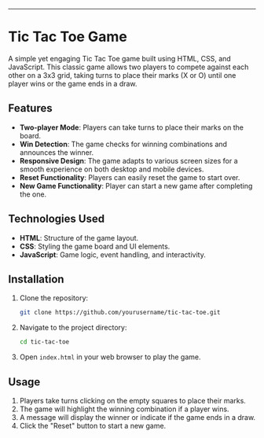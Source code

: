 
---
# Tic Tac Toe Game

A simple yet engaging Tic Tac Toe game built using HTML, CSS, and JavaScript. This classic game allows two players to compete against each other on a 3x3 grid, taking turns to place their marks (X or O) until one player wins or the game ends in a draw.

## Features

- **Two-player Mode**: Players can take turns to place their marks on the board.
- **Win Detection**: The game checks for winning combinations and announces the winner.
- **Responsive Design**: The game adapts to various screen sizes for a smooth experience on both desktop and mobile devices.
- **Reset Functionality**: Players can easily reset the game to start over.
- **New Game Functionality**: Player can start a new game after completing the one.
## Technologies Used

- **HTML**: Structure of the game layout.
- **CSS**: Styling the game board and UI elements.
- **JavaScript**: Game logic, event handling, and interactivity.

## Installation

1. Clone the repository:
   ```bash
   git clone https://github.com/yourusername/tic-tac-toe.git
   ```
2. Navigate to the project directory:
   ```bash
   cd tic-tac-toe
   ```
3. Open `index.html` in your web browser to play the game.

## Usage

1. Players take turns clicking on the empty squares to place their marks.
2. The game will highlight the winning combination if a player wins.
3. A message will display the winner or indicate if the game ends in a draw.
4. Click the "Reset" button to start a new game.

